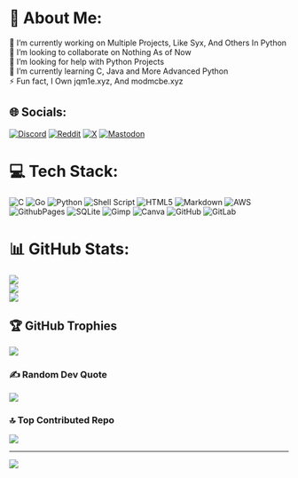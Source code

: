 # 💫 About Me:
🔭 I’m currently working on Multiple Projects, Like Syx, And Others In Python<br>👯 I’m looking to collaborate on Nothing As of Now<br>🤝 I’m looking for help with Python Projects<br>🌱 I’m currently learning C, Java and More Advanced Python<br>⚡ Fun fact, I Own jqm1e.xyz, And modmcbe.xyz


## 🌐 Socials:
[![Discord](https://img.shields.io/badge/Discord-%237289DA.svg?logo=discord&logoColor=white)](https://discord.gg/yxZNAtphnQ) [![Reddit](https://img.shields.io/badge/Reddit-%23FF4500.svg?logo=Reddit&logoColor=white)](https://reddit.com/user/codghostsontop) [![X](https://img.shields.io/badge/X-black.svg?logo=X&logoColor=white)](https://x.com/@x_dot_com_sucks) [![Mastodon](https://img.shields.io/badge/-MASTODON-%232B90D9?style=for-the-badge&logo=mastodon&logoColor=white)](https://mastodon.social/@jqm1e) 

# 💻 Tech Stack:
![C](https://img.shields.io/badge/c-%2300599C.svg?style=for-the-badge&logo=c&logoColor=white) ![Go](https://img.shields.io/badge/go-%2300ADD8.svg?style=for-the-badge&logo=go&logoColor=white) ![Python](https://img.shields.io/badge/python-3670A0?style=for-the-badge&logo=python&logoColor=ffdd54) ![Shell Script](https://img.shields.io/badge/shell_script-%23121011.svg?style=for-the-badge&logo=gnu-bash&logoColor=white) ![HTML5](https://img.shields.io/badge/html5-%23E34F26.svg?style=for-the-badge&logo=html5&logoColor=white) ![Markdown](https://img.shields.io/badge/markdown-%23000000.svg?style=for-the-badge&logo=markdown&logoColor=white) ![AWS](https://img.shields.io/badge/AWS-%23FF9900.svg?style=for-the-badge&logo=amazon-aws&logoColor=white) ![GithubPages](https://img.shields.io/badge/github%20pages-121013?style=for-the-badge&logo=github&logoColor=white) ![SQLite](https://img.shields.io/badge/sqlite-%2307405e.svg?style=for-the-badge&logo=sqlite&logoColor=white) ![Gimp](https://img.shields.io/badge/Gimp-657D8B?style=for-the-badge&logo=gimp&logoColor=FFFFFF) ![Canva](https://img.shields.io/badge/Canva-%2300C4CC.svg?style=for-the-badge&logo=Canva&logoColor=white) ![GitHub](https://img.shields.io/badge/github-%23121011.svg?style=for-the-badge&logo=github&logoColor=white) ![GitLab](https://img.shields.io/badge/gitlab-%23181717.svg?style=for-the-badge&logo=gitlab&logoColor=white)
# 📊 GitHub Stats:
![](https://github-readme-stats.vercel.app/api?username=jamielocal&theme=synthwave&hide_border=false&include_all_commits=true&count_private=false)<br/>
![](https://github-readme-streak-stats.herokuapp.com/?user=jamielocal&theme=synthwave&hide_border=false)<br/>
![](https://github-readme-stats.vercel.app/api/top-langs/?username=jamielocal&theme=synthwave&hide_border=false&include_all_commits=true&count_private=false&layout=compact)

## 🏆 GitHub Trophies
![](https://github-profile-trophy.vercel.app/?username=jamielocal&theme=synthwave&no-frame=false&no-bg=true&margin-w=4)

### ✍️ Random Dev Quote
![](https://quotes-github-readme.vercel.app/api?type=horizontal&theme=tokyonight)

### 🔝 Top Contributed Repo
![](https://github-contributor-stats.vercel.app/api?username=jamielocal&limit=5&theme=synthwave&combine_all_yearly_contributions=true)

---
[![](https://visitcount.itsvg.in/api?id=jamielocal&icon=2&color=2)](https://visitcount.itsvg.in)

<!-- Proudly created with GPRM ( https://gprm.itsvg.in ) -->
